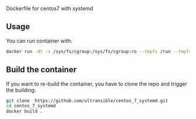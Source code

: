 Dockerfile for centos7 with systemd


## Usage

You can run container with:
```bash
docker run -dt -v /sys/fs/cgroup:/sys/fs/cgroup:ro --tmpfs /run --tmpfs /run/lock --security-opt seccomp=unconfined  ultransible/centos_7_systemd name_container 
```
## Build the container

If you want to re-build the container, you have to clone the repo and trigger the building:
```bash
git clone  https://github.com/ultransible/centos_7_systemd.git
cd centos_7_systemd
docker build .
